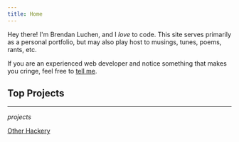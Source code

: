 ```yaml
---
title: Home
---
```


Hey there! I'm Brendan Luchen, and I *love* to code. This site serves 
primarily as a personal portfolio, but may also play host to musings, 
tunes, poems, rants, etc.

If you are an experienced web developer and notice something that makes you
cringe, feel free to [tell me](contact.html).

## Top Projects ##

______________________________

$projects$

[Other Hackery](projects/)
